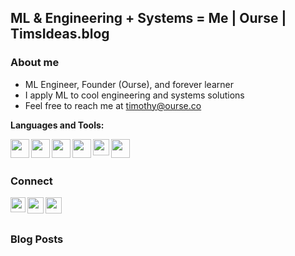 ## ML & Engineering + Systems = Me | Ourse | TimsIdeas.blog

### About me

- ML Engineer, Founder (Ourse), and forever learner
- I apply ML to cool engineering and systems solutions
- Feel free to reach me at timothy@ourse.co

**Languages and Tools:**  

<img align="left" width="30px" src="https://img.icons8.com/color/48/000000/python--v1.png"/>

<img align="left" width="30px" src="https://img.icons8.com/color/48/000000/c-programming.png"/>

<img align="left" width="30px" src="https://img.icons8.com/color/48/000000/c-plus-plus-logo.png"/>

<img align="left" width="30px" src="https://img.icons8.com/color/48/000000/tensorflow.png"/>

<img align="left" width="26px" src="https://upload.wikimedia.org/wikipedia/commons/1/10/PyTorch_logo_icon.svg"/>

<img align="left" width="30px" src="https://upload.wikimedia.org/wikipedia/commons/3/38/Jupyter_logo.svg"/>

<br></br>

### Connect

<a href="https://www.linkedin.com/in/timothyrollings/">
  <img align="left" width="24px" src="https://cdn.jsdelivr.net/npm/simple-icons@v3/icons/linkedin.svg"  />
</a>

<a href="https://medium.com/@timrollings">
  <img align="left" width="26px" src="https://cdn.jsdelivr.net/npm/simple-icons@v3/icons/medium.svg" />
</a>

<a href="mailto:tim.rollings@protonmail.com">
  <img align="left" width="26px" src="https://cdn.jsdelivr.net/npm/simple-icons@v3/icons/protonmail.svg" />
</a>

<br></br>

### Blog Posts


<!--- 
*NOTE: Top languages does not indicate my skill level or something like that, it's a github metric of which languages i have the most code on github, it's a new feature of [github-readme-stats](https://github.com/anuraghazra/github-readme-stats)*
--->

<!--- 
<a href="https://github.com/timatom/github-readme-stats">
  <img align="center" src="https://github-readme-stats.vercel.app/api?username=timatom&show_icons=true&include_all_commits=true&theme=material-palenight" alt="Tim's github stats" />
</a>
--->

<!--- 
<a href="https://github.com/timatom/github-readme-stats">>
  <img align="center" src="https://github-readme-stats.vercel.app/api/top-langs/?username=timatom&layout=compact&theme=material-palenight" />
</a>
--->

<!--- 
<a href="https://github.com/timatom/github-readme-stats">
  <img align="center" src="https://github-readme-stats.vercel.app/api/pin/?username=timatom&repo=github-readme-stats&theme=material-palenight" />
</a>    
--->

<!--- 
<a href="https://github.com/timatom/timatom.github.io">
  <img align="center" src="https://github-readme-stats.vercel.app/api/pin/?username=timatom&repo=anuraghazra.github.io&theme=material-palenight" />
</a>
--->
